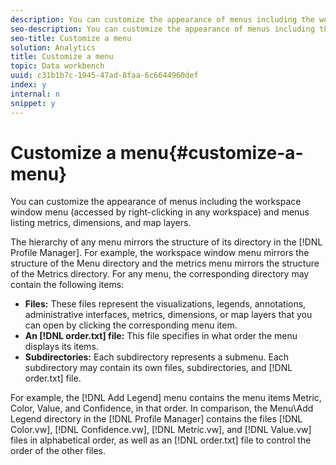 ```yaml
---
description: You can customize the appearance of menus including the workspace window menu (accessed by right-clicking in any workspace) and menus listing metrics, dimensions, and map layers.
seo-description: You can customize the appearance of menus including the workspace window menu (accessed by right-clicking in any workspace) and menus listing metrics, dimensions, and map layers.
seo-title: Customize a menu
solution: Analytics
title: Customize a menu
topic: Data workbench
uuid: c31b1b7c-1945-47ad-8faa-6c6644960def
index: y
internal: n
snippet: y
---
```


# Customize a menu{#customize-a-menu}

You can customize the appearance of menus including the workspace window menu (accessed by right-clicking in any workspace) and menus listing metrics, dimensions, and map layers.

The hierarchy of any menu mirrors the structure of its directory in the [!DNL Profile Manager]. For example, the workspace window menu mirrors the structure of the Menu directory and the metrics menu mirrors the structure of the Metrics directory. For any menu, the corresponding directory may contain the following items:

* **Files:** These files represent the visualizations, legends, annotations, administrative interfaces, metrics, dimensions, or map layers that you can open by clicking the corresponding menu item. 
* **An [!DNL order.txt] file:** This file specifies in what order the menu displays its items. 
* **Subdirectories:** Each subdirectory represents a submenu. Each subdirectory may contain its own files, subdirectories, and [!DNL order.txt] file.

For example, the [!DNL Add Legend] menu contains the menu items Metric, Color, Value, and Confidence, in that order. In comparison, the Menu\Add Legend directory in the [!DNL Profile Manager] contains the files [!DNL Color.vw], [!DNL Confidence.vw], [!DNL Metric.vw], and [!DNL Value.vw] files in alphabetical order, as well as an [!DNL order.txt] file to control the order of the other files. 
